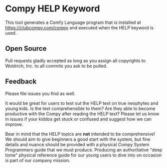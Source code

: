 # Compy HELP Keyword

This tool generates a Comfy Language program that is installed at https://clubcompy.com/compy and
executed when the HELP keyword is used.

## Open Source

Pull requests gladly accepted as long as you assign all copyrights to Woldrich, Inc. to all commits
you ask to be pulled.

## Feedback

Please file issues you find as well.

It would be great for users to test out the HELP text on true neophytes and young kids.  Is the text
comprehensible to them?  Are they able to become productive with the Compy after reading the HELP text?
Please let us know in issues if your kiddos get stuck or confused and suggest how we can improve.

Bear in mind that the HELP topics are **not** intended to be comprehensive!  We should aim to give
beginners a good start with the system, but fine details and nuance should be provided with a physical
Compy System Programmers guide that we must produce.  Producing an authoritative "deep tome" physical
reference guide for our young users to dive into on occasion is part of our company mission.
